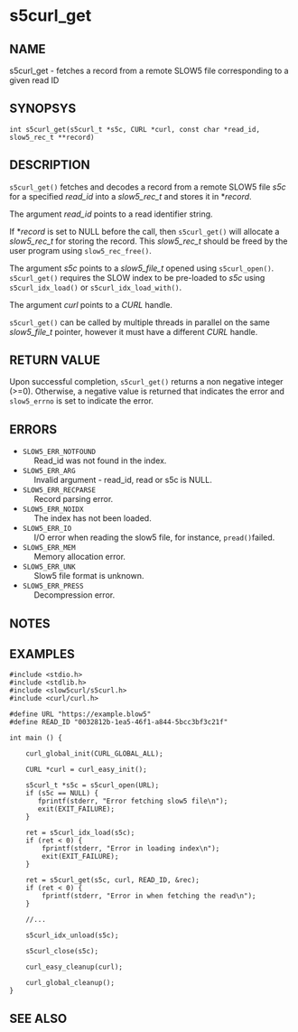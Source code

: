 # s5curl_get

## NAME

s5curl_get - fetches a record from a remote SLOW5 file corresponding to a given read ID

## SYNOPSYS

`int s5curl_get(s5curl_t *s5c, CURL *curl, const char *read_id, slow5_rec_t **record)`

## DESCRIPTION

`s5curl_get()` fetches and decodes a record from a remote SLOW5 file *s5c* for a specified *read_id* into a *slow5_rec_t* and stores it in **record*.

The argument *read_id* points to a read identifier string.

If **record* is set to NULL before the call, then `s5curl_get()` will allocate a *slow5_rec_t* for storing the record. This *slow5_rec_t* should be freed by the user program using `slow5_rec_free()`.

The argument *s5c* points to a *slow5_file_t* opened using `s5curl_open()`. `s5curl_get()` requires the SLOW index to be pre-loaded to *s5c* using `s5curl_idx_load()` or `s5curl_idx_load_with()`.

The argument *curl* points to a *CURL* handle.

`s5curl_get()` can be called by multiple threads in parallel on the same *slow5_file_t* pointer, however it must have a different *CURL* handle.

## RETURN VALUE

Upon successful completion, `s5curl_get()` returns a non negative integer (>=0). Otherwise, a negative value is returned that indicates the error and `slow5_errno` is set to indicate the error.

## ERRORS

* `SLOW5_ERR_NOTFOUND`  
    &nbsp;&nbsp;&nbsp;&nbsp; Read_id was not found in the index.
* `SLOW5_ERR_ARG`       
    &nbsp;&nbsp;&nbsp;&nbsp; Invalid argument - read_id, read or s5c is NULL.
* `SLOW5_ERR_RECPARSE`  
    &nbsp;&nbsp;&nbsp;&nbsp; Record parsing error.
* `SLOW5_ERR_NOIDX`     
    &nbsp;&nbsp;&nbsp;&nbsp; The index has not been loaded.
* `SLOW5_ERR_IO`        
    &nbsp;&nbsp;&nbsp;&nbsp; I/O error when reading the slow5 file, for instance, `pread()`failed.
* `SLOW5_ERR_MEM`        
    &nbsp;&nbsp;&nbsp;&nbsp; Memory allocation error.
* `SLOW5_ERR_UNK`        
    &nbsp;&nbsp;&nbsp;&nbsp; Slow5 file format is unknown.
* `SLOW5_ERR_PRESS`      
    &nbsp;&nbsp;&nbsp;&nbsp; Decompression error.

## NOTES

## EXAMPLES
```
#include <stdio.h>
#include <stdlib.h>
#include <slow5curl/s5curl.h>
#include <curl/curl.h>

#define URL "https://example.blow5"
#define READ_ID "0032812b-1ea5-46f1-a844-5bcc3bf3c21f"

int main () {

    curl_global_init(CURL_GLOBAL_ALL);

    CURL *curl = curl_easy_init();

    s5curl_t *s5c = s5curl_open(URL);
    if (s5c == NULL) {
       fprintf(stderr, "Error fetching slow5 file\n");
       exit(EXIT_FAILURE);
    }

    ret = s5curl_idx_load(s5c);
    if (ret < 0) {
        fprintf(stderr, "Error in loading index\n");
        exit(EXIT_FAILURE);
    }

    ret = s5curl_get(s5c, curl, READ_ID, &rec);
    if (ret < 0) {
        fprintf(stderr, "Error in when fetching the read\n");
    }

    //...

    s5curl_idx_unload(s5c);

    s5curl_close(s5c);

    curl_easy_cleanup(curl);

    curl_global_cleanup();
}
```

## SEE ALSO
